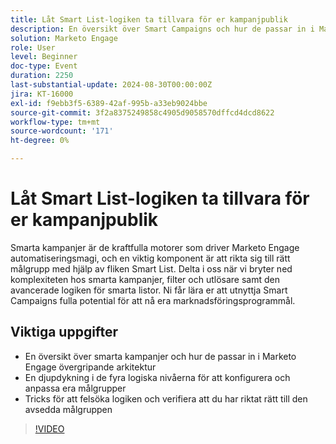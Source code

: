 ```yaml
---
title: Låt Smart List-logiken ta tillvara för er kampanjpublik
description: En översikt över Smart Campaigns och hur de passar in i Marketo Engage övergripande arkitektur En djupdykning i de fyra logiska nivåerna för att konfigurera och anpassa era målgrupper Tricks för att felsöka er logik och verifiera att ni har riktat era målgrupper korrekt
solution: Marketo Engage
role: User
level: Beginner
doc-type: Event
duration: 2250
last-substantial-update: 2024-08-30T00:00:00Z
jira: KT-16000
exl-id: f9ebb3f5-6389-42af-995b-a33eb9024bbe
source-git-commit: 3f2a8375249858c4905d9058570dffcd4dcd8622
workflow-type: tm+mt
source-wordcount: '171'
ht-degree: 0%

---
```


# Låt Smart List-logiken ta tillvara för er kampanjpublik

Smarta kampanjer är de kraftfulla motorer som driver Marketo Engage automatiseringsmagi, och en viktig komponent är att rikta sig till rätt målgrupp med hjälp av fliken Smart List. Delta i oss när vi bryter ned komplexiteten hos smarta kampanjer, filter och utlösare samt den avancerade logiken för smarta listor. Ni får lära er att utnyttja Smart Campaigns fulla potential för att nå era marknadsföringsprogrammål.

## Viktiga uppgifter

* En översikt över smarta kampanjer och hur de passar in i Marketo Engage övergripande arkitektur
* En djupdykning i de fyra logiska nivåerna för att konfigurera och anpassa era målgrupper
* Tricks för att felsöka logiken och verifiera att du har riktat rätt till den avsedda målgruppen

>[!VIDEO](https://video.tv.adobe.com/v/3432943/?learn=on)
